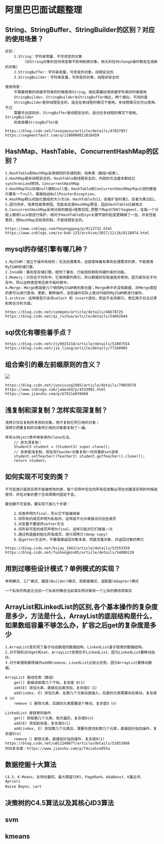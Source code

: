 # 阿里巴巴面试题整理

## String、StringBuffer、StringBuilder的区别？对应的使用场景？

	区别：
		1.String：字符串常量，不可改变的对象
			（对String对象的任何改变都不影响到原对象，相关的任何change操作都会生成新的对象）
		2.StringBuffer：字符串变量，可改变的对象，线程安全的
		3.StringBuilder：字符串变量，可改变的对象，线程非安全的

	使用场景：
		不需要频繁的拼接字符串的时候使用String，相反需要经常拼接字符串的时候使用
		StringBuilder。StringBuilder与StringBuffer相比，两个类似，不同的是
		StringBuilder是非线程安全的，适合在单线程的情况下使用。多线程情况也可以使用，不过
		需要手动加同步。StrngBuffer是线程安全的，适合在多线程的情况下使用。StringBuilder
		的效率要StringBuffer高
	
	https://blog.csdn.net/loveyaozu/article/details/47037957
	https://segmentfault.com/a/1190000011016459

## HashMap、HashTable、ConcurrentHashMap的区别？

	1.HashTable和HashMap采用相同的存储机制，哈希表（数组+链表）。
	2.HashMap是非线程安全的。HashTable是线程安全的，内部的方法基本都经过synchronized修饰。ConcurrentHashMap
	3.HashMap可以存储null键和null值，HashTable和ConCurrentHashMap中put进的键值只要有一个null，直接抛出NullPointerException。
	4.HashMap默认初始化数组的大小为16，HashTable为11。前者扩容时乘2，后者为乘2加1。
	5.因为同步、哈希性能等原因，性能肯定是HashMap更佳，因此HashTable已被淘汰
	6.ConcurrentHashMap采用分段的数组+链表实现,把整个Map分为N个Segment，在每一个分段上都用lock锁进行保护，相对于HashTable的syn关键字锁的粒度更精细了一些，并发性能更好，而HashMap没有锁机制，不是线程安全的。
	
	https://www.cnblogs.com/heyonggang/p/9112731.html
	https://www.cnblogs.com/zx-bob-123/archive/2017/12/26/8118074.html

## mysql的存储引擎有哪几种？

	1.MyISAM：独立于操作系统的；无法处理事务，这就意味着有事务处理需求的表，不能使用MyISAM存储引擎。
	2.InnoDB：事务型存储引擎。提供了事务、行级锁机制和外键约束的功能。
	3.Memory：只存在于内存中。它使用散列索引，所以数据的存取速度非常快。因为是存在于内存中，所以这种类型常应用于临时表中。
	4.Merge：Merge表就是几个相同MyISAM表的聚合器；Merge表中并没有数据，对Merge类型的表可以进行查询、更新、删除操作，这些操作实际上是对内部的MyISAM表进行操作。
	5.archive：这种类型只支持select 和 insert语句，而且不支持索引。常应用于日志记录和聚合分析方面。
	
	https://blog.csdn.net/codepen/article/details/46678725
	https://blog.csdn.net/qi_ruihua/article/details/54892844

## sql优化有哪些着手点？

	https://blog.csdn.net/zly9923218/article/details/51007554
	https://blog.csdn.net/jie_liang/article/details/77340905

## 组合索引的最左前缀原则的含义？

![](https://i.imgur.com/AEo4EFv.jpg)

	https://blog.csdn.net/junzixing1985/article/details/79859378
	https://www.cnblogs.com/jamesbd/p/4333901.html
	https://www.jianshu.com/p/b7911e0394b0

## 浅复制和深复制？怎样实现深复制？

	浅拷贝仅仅复制所考虑的对象，而不复制它所引用的对象；
	深拷贝把要复制的对象所引用的对象都复制了一遍。

	改写从Object类中继承来的clone方法。
	 	// 改为深复制：
        Student3 student = (Student3) super.clone();
        // 本来是浅复制，现在将Teacher对象复制一份并重新set进来
        student.setTeacher((Teacher2) student.getTeacher().clone());
        return student;

## 如何实现不可变的类？

	不可变类只是其实例不能被修改的类，每个实例中包含的所有信息都必须在创建该实例的时候就提供，并在对象的整个生命周期内固定不变。

	要创建不可变类，要实现下面几个步骤：

		1.将类声明为final，所以它不能被继承
		2.将所有的成员声明为私有的，这样就不允许直接访问这些成员
		3.对变量不要提供setter方法
		4.将所有可变的成员声明为final，这样只能对它们赋值一次
		5.通过构造器初始化所有成员，进行深拷贝(deep copy)
		6.在getter方法中，不要直接返回对象本身，而是克隆对象，并返回对象的拷贝

	https://blog.csdn.net/ksjay_1943/article/details/53353359
	https://blog.csdn.net/fuzhongmin05/article/details/54880139

## 用到过哪些设计模式？单例模式的实现？

	单例模式、工厂模式、建造(Builder)模式、观察者模式、适配器(Adapter)模式

	一个私有的构造方法加一个私有的静态当前类实例对象和一个公有的静态获取实

## ArrayList和LinkedList的区别,各个基本操作的复杂度是多少，方法是什么，ArrayList的底层结构是什么，如果数组容量不够怎么办，扩容之后get的复杂度是多少

	1.ArrayList是实现了基于动态数组的数据结构，LinkedList基于链表的数据结构。 
	2.对于随机访问get和set，ArrayList觉得优于LinkedList，因为LinkedList要移动指针。 
	3.对于新增和删除操作add和remove，LinedList比较占优势，因为ArrayList要移动数据。 
		
	ArrayList 是线性表（数组）
		get() 直接读取第几个下标，复杂度 O(1)
		add(E) 添加元素，直接在后面添加，复杂度O（1）
		add(index, E) 添加元素，在第几个元素后面插入，后面的元素需要向后移动，复杂度O（n）
		remove（）删除元素，后面的元素需要逐个移动，复杂度O（n）
	
	LinkedList 是链表的操作
		get() 获取第几个元素，依次遍历，复杂度O(n)
		add(E) 添加到末尾，复杂度O(1)
		add(index, E) 添加第几个元素后，需要先查找到第几个元素，直接指针指向操作，复杂度O(n)
		remove（）删除元素，直接指针指向操作，复杂度O(1)
	https://blog.csdn.net/u011240877/article/details/52853989
	时间复杂度：https://www.jianshu.com/p/f4cca5ce055a

## 数据挖掘十大算法

	C4.5、K-Means、支持向量机、最大期望(EM)、PageRank、AdaBoost、K最近邻、Apriori
	Naive Bayes、cart

## 决策树的C4.5算法以及其核心ID3算法



## svm

## kmeans